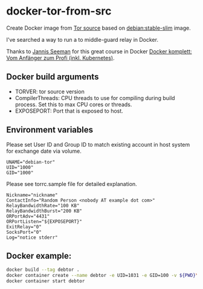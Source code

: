 # docker-tor-from-src
Create Docker image from [Tor source][1]  based on [debian:stable-slim][2] image.

I've searched a way to run a to middle-guard relay in Docker. 

Thanks to [Jannis Seeman][4] for this great course in Docker [Docker komplett: Vom Anfänger zum Profi (inkl. Kubernetes)][3].


## Docker build arguments
* TORVER: tor source version
* CompilerThreads: CPU threads to use for compiling during build process. Set this to max CPU cores or threads.
* EXPOSEPORT: Port that is exposed to host.

## Environment variables
Please set User ID and Group ID to match existing account in host system for exchange date via volume.
```
UNAME="debian-tor"
UID="1000"
GID="1000"
```
Please see torrc.sample file for detailed explanation.
```
Nickname="nickname"
ContactInfo="Random Person <nobody AT example dot com>"
RelayBandwidthRate="100 KB"
RelayBandwidthBurst="200 KB"
ORPortAdv="4431"
ORPortListen="${EXPOSEPORT}"
ExitRelay="0"
SocksPort="0"
Log="notice stderr"
```

## Docker example:
```sh
docker build --tag debtor .
docker container create --name debtor -e UID=1031 -e GID=100 -v ${PWD}\usr_local_etc_tor\:/usr/local/etc/tor/ -p 4431:9050 -d --restart always debtor
docker container start debtor
```

[1]: https://dist.torproject.org/
[2]: https://hub.docker.com/_/debian/tags?page=1&name=stable-slim
[3]: https://www.udemy.com/share/107ndq3@Y8QTJlBIofD8l3o9UFcctNUKgsCsoMz52zun8h81JCb6OMHm-4In6w129LYG1-fhXg==/
[4]: https://github.com/jannis-seemann
